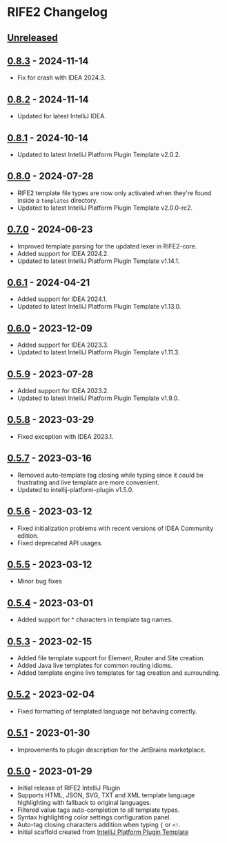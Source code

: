 <!-- Keep a Changelog guide -> https://keepachangelog.com -->

# RIFE2 Changelog

## [Unreleased]

## [0.8.3] - 2024-11-14

- Fix for crash with IDEA 2024.3.

## [0.8.2] - 2024-11-14

- Updated for latest IntelliJ IDEA.

## [0.8.1] - 2024-10-14

- Updated to latest IntelliJ Platform Plugin Template v2.0.2.

## [0.8.0] - 2024-07-28

- RIFE2 template file types are now only activated when they're found inside a `templates` directory.
- Updated to latest IntelliJ Platform Plugin Template v2.0.0-rc2.

## [0.7.0] - 2024-06-23

- Improved template parsing for the updated lexer in RIFE2-core.
- Added support for IDEA 2024.2.
- Updated to latest IntelliJ Platform Plugin Template v1.14.1.

## [0.6.1] - 2024-04-21

- Added support for IDEA 2024.1.
- Updated to latest IntelliJ Platform Plugin Template v1.13.0.

## [0.6.0] - 2023-12-09

- Added support for IDEA 2023.3.
- Updated to latest IntelliJ Platform Plugin Template v1.11.3.

## [0.5.9] - 2023-07-28

- Added support for IDEA 2023.2.
- Updated to latest IntelliJ Platform Plugin Template v1.9.0.

## [0.5.8] - 2023-03-29

- Fixed exception with IDEA 2023.1.

## [0.5.7] - 2023-03-16

- Removed auto-template tag closing while typing since it could be frustrating and live template are more convenient.
- Updated to intellij-platform-plugin v1.5.0.

## [0.5.6] - 2023-03-12

- Fixed initialization problems with recent versions of IDEA Community edition.
- Fixed deprecated API usages.

## [0.5.5] - 2023-03-12

- Minor bug fixes

## [0.5.4] - 2023-03-01

- Added support for ^ characters in template tag names.

## [0.5.3] - 2023-02-15

- Added file template support for Element, Router and Site creation.
- Added Java live templates for common routing idioms.
- Added template engine live templates for tag creation and surrounding.

## [0.5.2] - 2023-02-04

- Fixed formatting of templated language not behaving correctly.

## [0.5.1] - 2023-01-30

- Improvements to plugin description for the JetBrains marketplace.

## [0.5.0] - 2023-01-29

- Initial release of RIFE2 IntelliJ Plugin
- Supports HTML, JSON, SVG, TXT and XML template language highlighting with fallback to original languages.
- Filtered value tags auto-completion to all template types.
- Syntax highlighting color settings configuration panel.
- Auto-tag closing characters addition when typing `{` or `<!`.
- Initial scaffold created from [IntelliJ Platform Plugin Template](https://github.com/JetBrains/intellij-platform-plugin-template)

[Unreleased]: https://github.com/rife2/rife2-idea/compare/v0.8.3...HEAD
[0.8.3]: https://github.com/rife2/rife2-idea/compare/v0.8.2...v0.8.3
[0.8.2]: https://github.com/rife2/rife2-idea/compare/v0.8.1...v0.8.2
[0.8.1]: https://github.com/rife2/rife2-idea/compare/v0.8.0...v0.8.1
[0.8.0]: https://github.com/rife2/rife2-idea/compare/v0.7.0...v0.8.0
[0.7.0]: https://github.com/rife2/rife2-idea/compare/v0.6.1...v0.7.0
[0.6.1]: https://github.com/rife2/rife2-idea/compare/v0.6.0...v0.6.1
[0.6.0]: https://github.com/rife2/rife2-idea/compare/v0.5.9...v0.6.0
[0.5.9]: https://github.com/rife2/rife2-idea/compare/v0.5.8...v0.5.9
[0.5.8]: https://github.com/rife2/rife2-idea/compare/v0.5.7...v0.5.8
[0.5.7]: https://github.com/rife2/rife2-idea/compare/v0.5.6...v0.5.7
[0.5.6]: https://github.com/rife2/rife2-idea/compare/v0.5.5...v0.5.6
[0.5.5]: https://github.com/rife2/rife2-idea/compare/v0.5.4...v0.5.5
[0.5.4]: https://github.com/gbevin/rife2-idea/compare/v0.5.3...v0.5.4
[0.5.3]: https://github.com/gbevin/rife2-idea/compare/v0.5.2...v0.5.3
[0.5.2]: https://github.com/gbevin/rife2-idea/compare/v0.5.1...v0.5.2
[0.5.1]: https://github.com/gbevin/rife2-idea/compare/v0.5.0...v0.5.1
[0.5.0]: https://github.com/gbevin/rife2-idea/commits/v0.5.0

